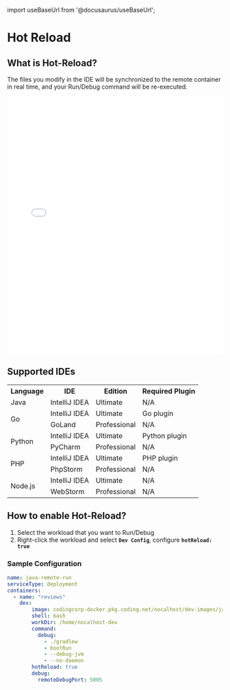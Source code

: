 import useBaseUrl from '@docusaurus/useBaseUrl';

# Hot Reload

## What is Hot-Reload?

The files you modify in the IDE will be synchronized to the remote container in real time, and your Run/Debug command will be re-executed.

<iframe width="100%" height="600" src="//player.bilibili.com/player.html?aid=335688273&bvid=BV1sR4y1p7RM&cid=415232002&page=1" scrolling="no" border="0" frameborder="no" framespacing="0" allowfullscreen="true"> </iframe>

## Supported IDEs

<table>
  <tbody>
    <tr>
      <th>Language</th>
      <th>IDE</th>
      <th>Edition</th>
      <th>Required Plugin</th>
    </tr>
    <tr>
      <td>Java</td>
      <td>IntelliJ IDEA</td>
      <td>Ultimate</td>
      <td>N/A</td>
    </tr>
    <tr>
      <td rowSpan="2">Go</td>
      <td>IntelliJ IDEA</td>
      <td>Ultimate</td>
      <td>Go plugin</td>
    </tr>
    <tr>
      <td>GoLand</td>
      <td>Professional</td>
      <td>N/A</td>
    </tr>
    <tr>
      <td rowSpan="2">Python</td>
      <td>IntelliJ IDEA</td>
      <td>Ultimate</td>
      <td>Python plugin</td>
    </tr>
    <tr>
      <td>PyCharm</td>
      <td>Professional</td>
      <td>N/A</td>
    </tr>
    <tr>
      <td rowSpan="2">PHP</td>
      <td>IntelliJ IDEA</td>
      <td>Ultimate</td>
      <td>PHP plugin</td>
    </tr>
    <tr>
      <td>PhpStorm</td>
      <td>Professional</td>
      <td>N/A</td>
    </tr>
    <tr>
      <td rowSpan="2">Node.js</td>
      <td>IntelliJ IDEA</td>
      <td>Ultimate</td>
      <td>N/A</td>
    </tr>
    <tr>
      <td>WebStorm</td>
      <td>Professional</td>
      <td>N/A</td>
    </tr>
  </tbody>
</table>

## How to enable Hot-Reload?

1. Select the workload that you want to Run/Debug
2. Right-click the workload and select **`Dev Config`**, configure **`hotReload: true`**

### Sample Configuration

```yaml {15} title="Nocalhost Configs"
name: java-remote-run
serviceType: deployment
containers:
  - name: "reviews"
    dev:
        image: codingcorp-docker.pkg.coding.net/nocalhost/dev-images/java:latest
        shell: bash
        workDir: /home/nocalhost-dev
        command:
          debug:
            - ./gradlew
            - bootRun
            - --debug-jvm
            - --no-daemon
        hotReload: true
        debug:
          remoteDebugPort: 5005

```


